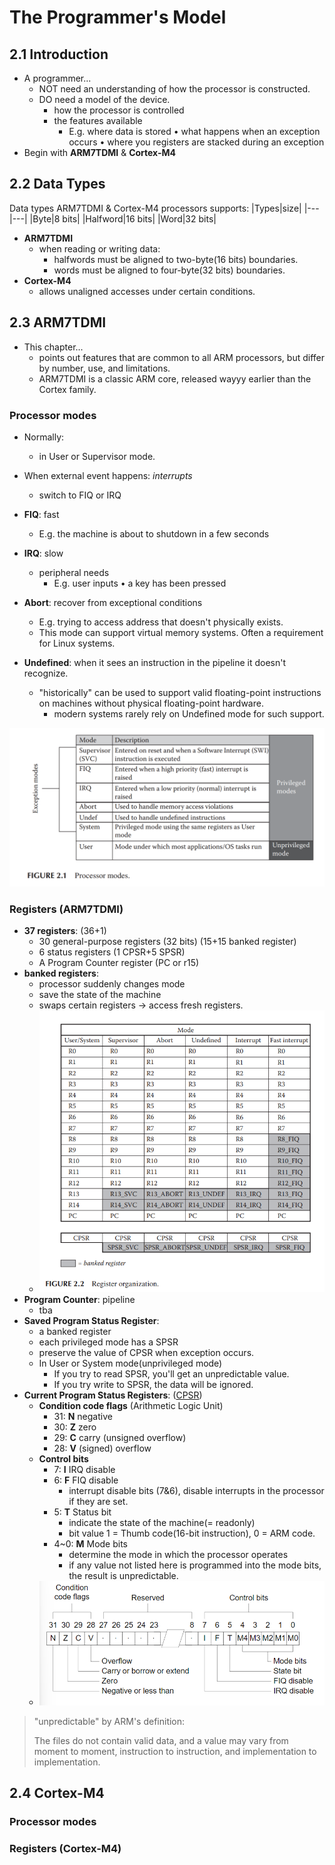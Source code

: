 # The Programmer's Model
## 2.1 Introduction
- A programmer...
  - NOT need an understanding of how the processor is constructed.
  - DO need a model of the device.
    - how the processor is controlled
    - the features available
      - E.g. where data is stored • what happens when an exception occurs • where you registers are stacked during an exception
- Begin with **ARM7TDMI** & **Cortex-M4**

## 2.2 Data Types
Data types ARM7TDMI & Cortex-M4 processors supports:
|Types|size|
|---|---|
|Byte|8 bits|
|Halfword|16 bits|
|Word|32 bits|

- **ARM7TDMI**
  - when reading or writing data:
    - halfwords must be aligned to two-byte(16 bits) boundaries.
    - words must be aligned to four-byte(32 bits) boundaries.
- **Cortex-M4**
  - allows unaligned accesses under certain conditions.

## 2.3 ARM7TDMI
- This chapter...
  - points out features that are common to all ARM processors, but differ by number, use, and limitations.
  - ARM7TDMI is a classic ARM core, released wayyy earlier than the Cortex family.

### Processor modes
- Normally:
  - in User or Supervisor mode.
- When external event happens: *interrupts*
  - switch to FIQ or IRQ

- **FIQ**: fast
  - E.g. the machine is about to shutdown in a few seconds
- **IRQ**: slow
  - peripheral needs
    - E.g. user inputs • a key has been pressed
- **Abort**: recover from exceptional conditions
  - E.g. trying to access address that doesn't physically exists.
  - This mode can support virtual memory systems. Often a requirement for Linux systems.
- **Undefined**: when it sees an instruction in the pipeline it doesn't recognize.
  - "historically" can be used to support valid floating-point instructions on machines without physical floating-point hardware.
    - modern systems rarely rely on Undefined mode for such support. 

![Processor-Modes](./attachments/Processor-Modes.png)

### Registers (ARM7TDMI)
- **37 registers**: (36+1)
  - 30 general-purpose registers (32 bits) (15+15 banked register)
  - 6 status registers (1 CPSR+5 SPSR)
  - A Program Counter register (PC or r15)
- **banked registers**:
  - processor suddenly changes mode 
  - save the state of the machine
  - swaps certain registers -> access fresh registers.
  - ![Register organization](./attachments/Register-Organization.png)
- **Program Counter**: pipeline
  - tba
- **Saved Program Status Register**:
  - a banked register
  - each privileged mode has a SPSR
  - preserve the value of CPSR when exception occurs.
  - In User or System mode(unprivileged mode)
    - If you try to read SPSR, you'll get an unpredictable value.
    - If you try write to SPSR, the data will be ignored.
- **Current Program Status Registers**: ([CPSR](/ARM-ASM/CPSR.md))
  - **Condition code flags** (Arithmetic Logic Unit)
    - 31: **N** negative
    - 30: **Z** zero
    - 29: **C** carry (unsigned overflow)
    - 28: **V** (signed) overflow
  - **Control bits**
    - 7: **I** IRQ disable
    - 6: **F** FIQ disable
      - interrupt disable bits (7&6), disable interrupts in the processor if they are set.
    - 5: **T** Status bit
      - indicate the state of the machine(= readonly)
      - bit value 1 = Thumb code(16-bit instruction), 0 = ARM code.
    - 4~0: **M** Mode bits
      - determine the mode in which the processor operates
      - if any value not listed here is programmed into the mode bits, the result is unpredictable.
  - ![CPSR](./attachments/ARM7TDMI-CPSR.png)

> "unpredictable" by ARM's definition:
> 
>The files do not contain valid data, and a value may vary from moment to moment, instruction to instruction, and implementation to implementation.
## 2.4 Cortex-M4

### Processor modes
### Registers (Cortex-M4)
